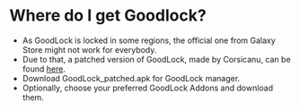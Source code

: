 # Where do I get Goodlock?

- As GoodLock is locked in some regions, the official one from Galaxy Store might not work for everybody.
- Due to that, a patched version of GoodLock, made by Corsicanu, can be found [here](https://downloads.corsicanu.ro/GoodLock/10/).
- Download GoodLock_patched.apk for GoodLock manager.
- Optionally, choose your preferred GoodLock Addons and download them.
